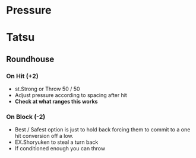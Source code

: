 # Pressure #

# Tatsu #

## Roundhouse ##

### On Hit (+2) ###
- st.Strong or Throw 50 / 50
- Adjust pressure according to spacing after hit
- **Check at what ranges this works**

### On Block (-2) ###
- Best / Safest option is just to hold back forcing them to commit to a one hit conversion off a low.
- EX.Shoryuken to steal a turn back
- If conditioned enough you can throw
